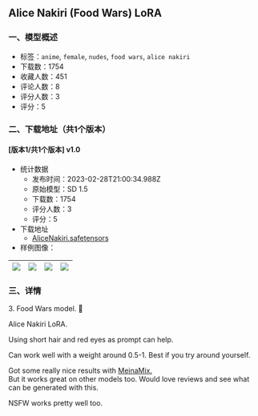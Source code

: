 ## Alice Nakiri (Food Wars) LoRA
### 一、模型概述

- 标签：`anime`, `female`, `nudes`, `food wars`, `alice nakiri`
- 下载数：1754
- 收藏人数：451
- 评论人数：8
- 评分人数：3
- 评分：5

### 二、下载地址（共1个版本）

#### [版本1/共1个版本] v1.0

- 统计数据
  - 发布时间：2023-02-28T21:00:34.988Z
  - 原始模型：SD 1.5
  - 下载数：1754
  - 评分人数：3
  - 评分：5
- 下载地址
  - [AliceNakiri.safetensors](https://civitai.com/api/download/models/16415)
- 样例图像：

| <img src="https://image.civitai.com/xG1nkqKTMzGDvpLrqFT7WA/e482a683-1e22-4b2b-a838-b5fb26fa5800/width=450/165654.jpeg" /> | <img src="https://image.civitai.com/xG1nkqKTMzGDvpLrqFT7WA/2892669d-d582-4d58-481c-9ef6e4b4f400/width=450/165661.jpeg" /> | <img src="https://image.civitai.com/xG1nkqKTMzGDvpLrqFT7WA/146c3249-9a26-4a69-4d94-cc040415df00/width=450/165660.jpeg" /> | <img src="https://image.civitai.com/xG1nkqKTMzGDvpLrqFT7WA/71b64413-cd8c-4c12-c1a5-5ca068200800/width=450/165659.jpeg" /> |
| ---- | ---- | ---- | ---- |


### 三、详情
<p>3. Food Wars model. 🍣</p><p>Alice Nakiri LoRA.</p><p>Using short hair and red eyes as prompt can help.</p><p>Can work well with a weight around 0.5-1. Best if you try around yourself.</p><p>Got some really nice results with <a target="_blank" rel="ugc" href="https://civitai.com/models/7240/meinamix">MeinaMix.</a><br />But it works great on other models too. Would love reviews and see what can be generated with this.</p><p></p><p>NSFW works pretty well too.</p>